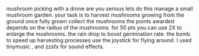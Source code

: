 mushroom picking with a drone are you serious lets do this manage a small mushroom garden. your task is to harvest mushrooms growing from the ground once fully grown collect the mushrooms the points awarded depends on the radius of the mushrooms. for 50 pts you can use 2X to enlarge the mushrooms. the rain drop to boost germination rate. the bomb to speed up harvesting processes use the joystick for flying around. I used tinymusic , and zzsfx for sound effects.